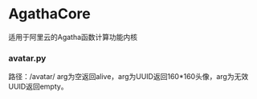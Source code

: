 # AgathaCore
适用于阿里云的Agatha函数计算功能内核
### avatar.py
路径：/avatar/<arg>
arg为空返回alive，arg为UUID返回160*160头像，arg为无效UUID返回empty。
